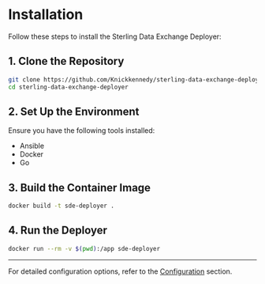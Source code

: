 
# Installation

Follow these steps to install the Sterling Data Exchange Deployer:

## 1. Clone the Repository

```bash
git clone https://github.com/Knickkennedy/sterling-data-exchange-deployer.git
cd sterling-data-exchange-deployer
```

## 2. Set Up the Environment

Ensure you have the following tools installed:

- Ansible  
- Docker  
- Go

## 3. Build the Container Image

```bash
docker build -t sde-deployer .
```

## 4. Run the Deployer

```bash
docker run --rm -v $(pwd):/app sde-deployer
```

---

For detailed configuration options, refer to the [Configuration](../usage/configuration.md) section.
